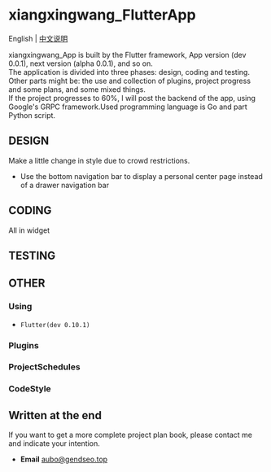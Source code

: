 # xiangxingwang_FlutterApp

English | [中文说明](https://github.com/gendseo/xiangxingwang_FlutterApp/blob/master/README_zh.md)

xiangxingwang_App is built by the Flutter framework, App version (dev 0.0.1), next version (alpha 0.0.1), and so on.  
The application is divided into three phases: design, coding and testing.  
Other parts might be: the use and collection of plugins, project progress and some plans, and some mixed things.  
If the project progresses to 60%, I will post the backend of the app, using Google's GRPC framework.Used programming language is Go and part Python script.

## DESIGN

Make a little change in style due to crowd restrictions.

- Use the bottom navigation bar to display a personal center page instead of a drawer navigation bar

## CODING

All in widget

## TESTING

## OTHER

### Using

- `Flutter(dev 0.10.1)`

### Plugins

### ProjectSchedules

### CodeStyle

## Written at the end

If you want to get a more complete project plan book, please contact me and indicate your intention.  

- **Email** aubo@gendseo.top
